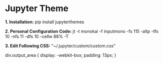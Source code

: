 # Jupyter Theme 
**1. Installation:**
pip install jupyterthemes

**2. Personal Configuration Code:**
jt -t monokai -f inputmono -fs 115 -altp -tfs 10 -nfs 11 -dfs 10 -cellw 88% -T

**3. Edit Following CSS:**
"~/.jupyter/custom/custom.css"

div.output_area {
display: -webkit-box;
padding: 13px;
}

